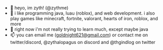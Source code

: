 - 👋 heyo, im zyth! (@zythme)
- 👀 i like programming java, luau (roblox), and web development. i also play games like minecraft, fortnite, valorant, hearts of iron, roblox, and more
- 🌱 right now i'm not really trying to learn much, except maybe java
- 📫 you can email me (goldnight621@gmail.com) or contact me on twitter/discord, @zythalopagus on discord and @thgindlog on twitter
